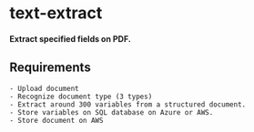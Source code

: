 # text-extract

#### Extract specified fields on PDF.

## Requirements
```
- Upload document
- Recognize document type (3 types)
- Extract around 300 variables from a structured document.
- Store variables on SQL database on Azure or AWS.
- Store document on AWS
```
